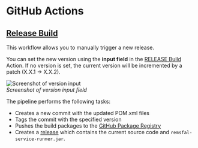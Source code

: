 # GitHub Actions

## [Release Build](workflows/release-build.yml)

This workflow allows you to manually trigger a new release.  

You can set the new version using the **input field** in the [RELEASE Build](https://github.com/remsfal/remsfal-backend/actions/workflows/release-build.yml) Action.
If no version is set, the current version will be incremented by a patch (X.X.1 -> X.X.2).

![Screenshot of version input](https://github.com/remsfal/remsfal-backend/assets/54059879/91bac827-28aa-4129-9570-54b999371bd6)  
_Screenshot of version input field_


The pipeline performs the following tasks:
- Creates a new commit with the updated POM.xml files
- Tags the commit with the specified version
- Pushes the build packages to the [GitHub Package Registry](https://github.com/remsfal/remsfal-backend/packages/)
- Creates a [release](https://github.com/remsfal/remsfal-backend/releases) which contains the current source code and `remsfal-service-runner.jar`.
